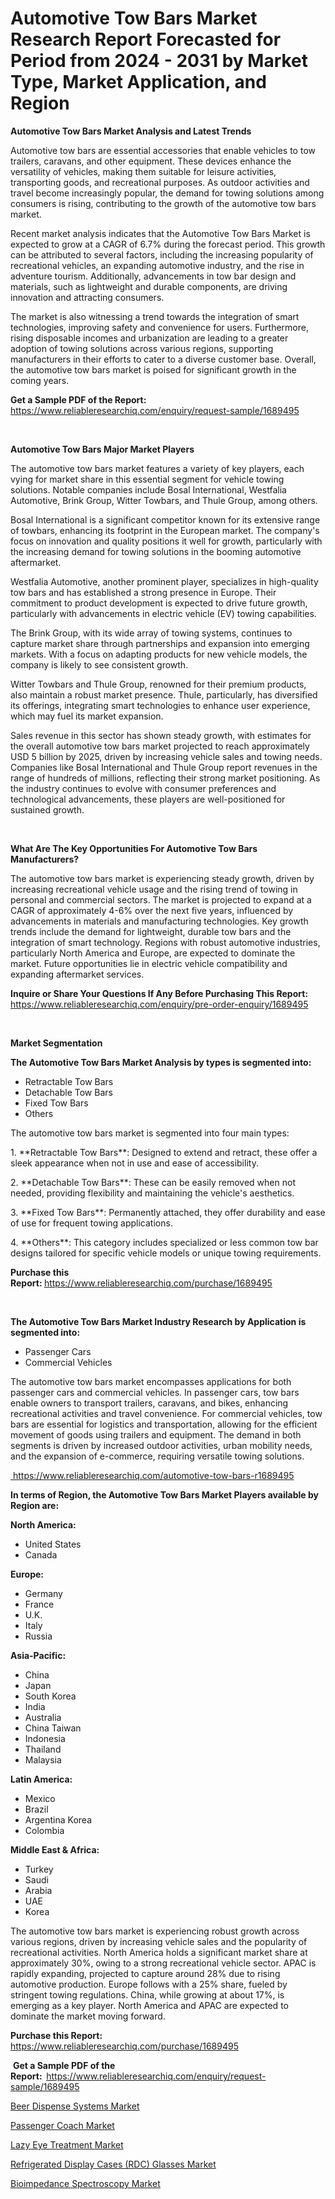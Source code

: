 <p><h1>Automotive Tow Bars Market Research Report Forecasted for Period from 2024 -  2031 by Market Type, Market Application, and Region</h1></p><p><strong>Automotive Tow Bars Market Analysis and Latest Trends</strong></p>
<p><p>Automotive tow bars are essential accessories that enable vehicles to tow trailers, caravans, and other equipment. These devices enhance the versatility of vehicles, making them suitable for leisure activities, transporting goods, and recreational purposes. As outdoor activities and travel become increasingly popular, the demand for towing solutions among consumers is rising, contributing to the growth of the automotive tow bars market.</p><p>Recent market analysis indicates that the Automotive Tow Bars Market is expected to grow at a CAGR of 6.7% during the forecast period. This growth can be attributed to several factors, including the increasing popularity of recreational vehicles, an expanding automotive industry, and the rise in adventure tourism. Additionally, advancements in tow bar design and materials, such as lightweight and durable components, are driving innovation and attracting consumers.</p><p>The market is also witnessing a trend towards the integration of smart technologies, improving safety and convenience for users. Furthermore, rising disposable incomes and urbanization are leading to a greater adoption of towing solutions across various regions, supporting manufacturers in their efforts to cater to a diverse customer base. Overall, the automotive tow bars market is poised for significant growth in the coming years.</p></p>
<p><strong>Get a Sample PDF of the Report:&nbsp;</strong> <a href="https://www.reliableresearchiq.com/enquiry/request-sample/1689495?utm_campaign=114&utm_medium=2&utm_source=Github&utm_content=ia&utm_term=02112024&utm_id=automotive-tow-bars">https://www.reliableresearchiq.com/enquiry/request-sample/1689495</a></p>
<p>&nbsp;</p>
<p><strong>Automotive Tow Bars Major Market Players</strong></p>
<p><p>The automotive tow bars market features a variety of key players, each vying for market share in this essential segment for vehicle towing solutions. Notable companies include Bosal International, Westfalia Automotive, Brink Group, Witter Towbars, and Thule Group, among others. </p><p>Bosal International is a significant competitor known for its extensive range of towbars, enhancing its footprint in the European market. The company's focus on innovation and quality positions it well for growth, particularly with the increasing demand for towing solutions in the booming automotive aftermarket.</p><p>Westfalia Automotive, another prominent player, specializes in high-quality tow bars and has established a strong presence in Europe. Their commitment to product development is expected to drive future growth, particularly with advancements in electric vehicle (EV) towing capabilities. </p><p>The Brink Group, with its wide array of towing systems, continues to capture market share through partnerships and expansion into emerging markets. With a focus on adapting products for new vehicle models, the company is likely to see consistent growth.</p><p>Witter Towbars and Thule Group, renowned for their premium products, also maintain a robust market presence. Thule, particularly, has diversified its offerings, integrating smart technologies to enhance user experience, which may fuel its market expansion.</p><p>Sales revenue in this sector has shown steady growth, with estimates for the overall automotive tow bars market projected to reach approximately USD 5 billion by 2025, driven by increasing vehicle sales and towing needs. Companies like Bosal International and Thule Group report revenues in the range of hundreds of millions, reflecting their strong market positioning. As the industry continues to evolve with consumer preferences and technological advancements, these players are well-positioned for sustained growth.</p></p>
<p>&nbsp;</p>
<p><strong>What Are The Key Opportunities For Automotive Tow Bars Manufacturers?</strong></p>
<p><p>The automotive tow bars market is experiencing steady growth, driven by increasing recreational vehicle usage and the rising trend of towing in personal and commercial sectors. The market is projected to expand at a CAGR of approximately 4-6% over the next five years, influenced by advancements in materials and manufacturing technologies. Key growth trends include the demand for lightweight, durable tow bars and the integration of smart technology. Regions with robust automotive industries, particularly North America and Europe, are expected to dominate the market. Future opportunities lie in electric vehicle compatibility and expanding aftermarket services.</p></p>
<p><strong>Inquire or Share Your Questions If Any Before Purchasing This Report:</strong> <a href="https://www.reliableresearchiq.com/enquiry/pre-order-enquiry/1689495?utm_campaign=114&utm_medium=2&utm_source=Github&utm_content=ia&utm_term=02112024&utm_id=automotive-tow-bars">https://www.reliableresearchiq.com/enquiry/pre-order-enquiry/1689495</a></p>
<p>&nbsp;</p>
<p><strong>Market Segmentation</strong></p>
<p><strong>The Automotive Tow Bars Market Analysis by types is segmented into:</strong></p>
<p><ul><li>Retractable Tow Bars</li><li>Detachable Tow Bars</li><li>Fixed Tow Bars</li><li>Others</li></ul></p>
<p><p>The automotive tow bars market is segmented into four main types: </p><p>1. **Retractable Tow Bars**: Designed to extend and retract, these offer a sleek appearance when not in use and ease of accessibility.</p><p>2. **Detachable Tow Bars**: These can be easily removed when not needed, providing flexibility and maintaining the vehicle's aesthetics.</p><p>3. **Fixed Tow Bars**: Permanently attached, they offer durability and ease of use for frequent towing applications.</p><p>4. **Others**: This category includes specialized or less common tow bar designs tailored for specific vehicle models or unique towing requirements.</p></p>
<p><strong>Purchase this Report:&nbsp;</strong><a href="https://www.reliableresearchiq.com/purchase/1689495?utm_campaign=114&utm_medium=2&utm_source=Github&utm_content=ia&utm_term=02112024&utm_id=automotive-tow-bars">https://www.reliableresearchiq.com/purchase/1689495</a></p>
<p>&nbsp;</p>
<p><strong>The Automotive Tow Bars Market Industry Research by Application is segmented into:</strong></p>
<p><ul><li>Passenger Cars</li><li>Commercial Vehicles</li></ul></p>
<p><p>The automotive tow bars market encompasses applications for both passenger cars and commercial vehicles. In passenger cars, tow bars enable owners to transport trailers, caravans, and bikes, enhancing recreational activities and travel convenience. For commercial vehicles, tow bars are essential for logistics and transportation, allowing for the efficient movement of goods using trailers and equipment. The demand in both segments is driven by increased outdoor activities, urban mobility needs, and the expansion of e-commerce, requiring versatile towing solutions.</p></p>
<p><a href="https://www.reliableresearchiq.com/automotive-tow-bars-r1689495?utm_campaign=114&utm_medium=2&utm_source=Github&utm_content=ia&utm_term=02112024&utm_id=automotive-tow-bars">&nbsp;https://www.reliableresearchiq.com/automotive-tow-bars-r1689495</a></p>
<p><strong>In terms of Region, the Automotive Tow Bars Market Players available by Region are:</strong></p>
<p>
    <p> <strong> North America: </strong>
        <ul>
            <li>United States</li>
            <li>Canada</li>
        </ul>
        </p> 
    <p> <strong> Europe: </strong>
        <ul>
            <li>Germany</li>
            <li>France</li>
            <li>U.K.</li>
            <li>Italy</li>
            <li>Russia</li>
        </ul>
        </p> 
    <p> <strong> Asia-Pacific: </strong>
        <ul>
            <li>China</li>
            <li>Japan</li>
            <li>South Korea</li>
            <li>India</li>
            <li>Australia</li>
            <li>China Taiwan</li>
            <li>Indonesia</li>
            <li>Thailand</li>
            <li>Malaysia</li>
        </ul>
        </p> 
    <p> <strong> Latin America: </strong>
        <ul>
            <li>Mexico</li>
            <li>Brazil</li>
            <li>Argentina Korea</li>
            <li>Colombia</li>
        </ul>
        </p> 
    <p> <strong> Middle East & Africa: </strong>
        <ul>
            <li>Turkey</li>
            <li>Saudi</li>
            <li>Arabia</li>
            <li>UAE</li>
            <li>Korea</li>
        </ul>
    </p>
    </p>
<p><p>The automotive tow bars market is experiencing robust growth across various regions, driven by increasing vehicle sales and the popularity of recreational activities. North America holds a significant market share at approximately 30%, owing to a strong recreational vehicle sector. APAC is rapidly expanding, projected to capture around 28% due to rising automotive production. Europe follows with a 25% share, fueled by stringent towing regulations. China, while growing at about 17%, is emerging as a key player. North America and APAC are expected to dominate the market moving forward.</p></p>
<p><strong>Purchase this Report: </strong><a href="https://www.reliableresearchiq.com/purchase/1689495?utm_campaign=114&utm_medium=2&utm_source=Github&utm_content=ia&utm_term=02112024&utm_id=automotive-tow-bars">https://www.reliableresearchiq.com/purchase/1689495</a></p>
<p>&nbsp;<strong>Get a Sample PDF of the Report:&nbsp;&nbsp;</strong><a href="https://www.reliableresearchiq.com/enquiry/request-sample/1689495?utm_campaign=114&utm_medium=2&utm_source=Github&utm_content=ia&utm_term=02112024&utm_id=automotive-tow-bars">https://www.reliableresearchiq.com/enquiry/request-sample/1689495</a></p>
<p><strong></strong></p>
<p><p><a href="https://www.linkedin.com/pulse/competitive-intelligence-beer-dispense-systems-market-key-players-wq1gc?utm_campaign=114&utm_medium=2&utm_source=Github&utm_content=ia&utm_term=02112024&utm_id=automotive-tow-bars">Beer Dispense Systems Market</a></p><p><a href="https://github.com/pespeyervi/Market-Research-Report-List-1/blob/main/passenger-coach-market.md?utm_campaign=114&utm_medium=2&utm_source=Github&utm_content=ia&utm_term=02112024&utm_id=automotive-tow-bars">Passenger Coach Market</a></p><p><a href="https://issuu.com/reportprime-2/docs/lazy-eye-treatment-market-size-2030_f2a7a95106848f?utm_campaign=114&utm_medium=2&utm_source=Github&utm_content=ia&utm_term=02112024&utm_id=automotive-tow-bars">Lazy Eye Treatment Market</a></p><p><a href="https://www.linkedin.com/pulse/exploring-refrigerated-display-cases-rdc-glasses-market-zwkfc?utm_campaign=114&utm_medium=2&utm_source=Github&utm_content=ia&utm_term=02112024&utm_id=automotive-tow-bars">Refrigerated Display Cases (RDC) Glasses Market</a></p><p><a href="https://issuu.com/reportprime-2/docs/bioimpedance-spectroscopy-market-si_5b65995fe44d6b?utm_campaign=114&utm_medium=2&utm_source=Github&utm_content=ia&utm_term=02112024&utm_id=automotive-tow-bars">Bioimpedance Spectroscopy Market</a></p></p>